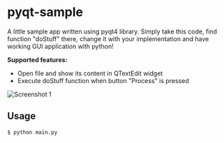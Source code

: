 # pyqt-sample
A little sample app written using pyqt4 library. Simply take this code, find function "doStuff" there, change it with your implementation and have working GUI application with python!

<b>Supported features:</b>
* Open file and show its content in QTextEdit widget
* Execute doStuff function when button "Process" is pressed

![Screenshot 1](http://i.imgur.com/nKyLqVg.png)

## Usage
    $ python main.py
